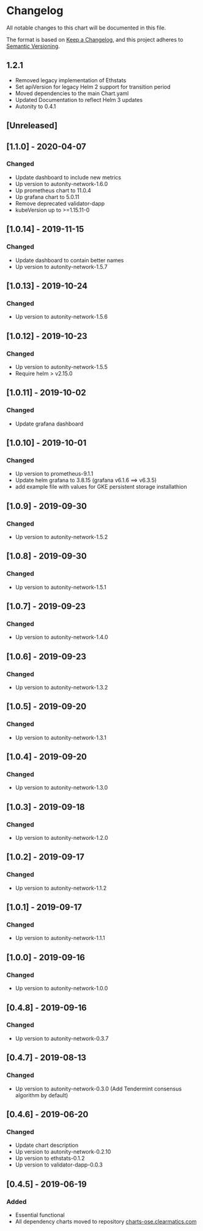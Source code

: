# Changelog
All notable changes to this chart will be documented in this file.

The format is based on [Keep a Changelog](https://keepachangelog.com/en/1.0.0/),
and this project adheres to [Semantic Versioning](https://semver.org/spec/v2.0.0.html).

## 1.2.1
- Removed legacy implementation of Ethstats
- Set apiVersion for legacy Helm 2 support for transition period
- Moved dependencies to the main Chart.yaml
- Updated Documentation to reflect Helm 3 updates
- Autonity to 0.4.1

## [Unreleased]
## [1.1.0] - 2020-04-07
### Changed
- Update dashboard to include new metrics
- Up version to autonity-network-1.6.0
- Up prometheus chart to 11.0.4
- Up grafana chart to 5.0.11
- Remove deprecated validator-dapp
- kubeVersion up to >=1.15.11-0

## [1.0.14] - 2019-11-15
### Changed
- Update dashboard to contain better names
- Up version to autonity-network-1.5.7

## [1.0.13] - 2019-10-24
### Changed
- Up version to autonity-network-1.5.6

## [1.0.12] - 2019-10-23
### Changed
- Up version to autonity-network-1.5.5
- Require helm > v2.15.0

## [1.0.11] - 2019-10-02
### Changed
- Update grafana dashboard

## [1.0.10] - 2019-10-01
### Changed
- Up version to prometheus-9.1.1
- Update helm grafana to 3.8.15 (grafana v6.1.6 ==> v6.3.5)
- add example file with values for GKE persistent storage installathion

## [1.0.9] - 2019-09-30
### Changed
- Up version to autonity-network-1.5.2

## [1.0.8] - 2019-09-30
### Changed
- Up version to autonity-network-1.5.1

## [1.0.7] - 2019-09-23
### Changed
- Up version to autonity-network-1.4.0

## [1.0.6] - 2019-09-23
### Changed
- Up version to autonity-network-1.3.2

## [1.0.5] - 2019-09-20
### Changed
- Up version to autonity-network-1.3.1

## [1.0.4] - 2019-09-20
### Changed
- Up version to autonity-network-1.3.0

## [1.0.3] - 2019-09-18
### Changed
- Up version to autonity-network-1.2.0

## [1.0.2] - 2019-09-17
### Changed
- Up version to autonity-network-1.1.2

## [1.0.1] - 2019-09-17
### Changed
- Up version to autonity-network-1.1.1

## [1.0.0] - 2019-09-16
### Changed
- Up version to autonity-network-1.0.0

## [0.4.8] - 2019-09-16
### Changed
- Up version to autonity-network-0.3.7

## [0.4.7] - 2019-08-13
### Changed
- Up version to autonity-network-0.3.0 (Add Tendermint consensus algorithm by default)

## [0.4.6] - 2019-06-20
### Changed
- Update chart description
- Up version to autonity-network-0.2.10
- Up version to ethstats-0.1.2
- Up version to validator-dapp-0.0.3

## [0.4.5] - 2019-06-19
### Added
- Essential functional
- All dependency charts moved to repository [charts-ose.clearmatics.com](https://charts-ose.clearmatics.com)
